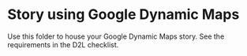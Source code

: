 # Story using Google Dynamic Maps

Use this folder to house your Google Dynamic Maps story. See the requirements in the D2L checklist. 


<!-- https://[username].github.io/geom99lab1/story -->